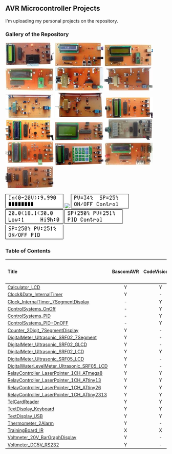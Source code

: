 ## AVR Microcontroller Projects
I'm uploading my personal projects on the repository.

### Gallery of the Repository
![](TelCardReader/Pictures/Album.jpg)
![](TextDisplay_Keyboard/Pictures/Album.jpg)
![](TextDisplay_USB/Pictures/Album.jpg)
![](TextDisplay_USB/Pictures/Album2.jpg)
![](RelayController_LaserPointer_1CH_ATmega8/Pictures/Album.jpg)
![](RelayController_LaserPointer_1CH_ATtiny26/Pictures/Album.jpg)
![](RelayController_LaserPointer_1CH_ATtiny13/Pictures/Album.jpg)
![](RelayController_LaserPointer_1CH_ATtiny2313/Pictures/Album.jpg)
![](DigitalMeter_Ultrasonic_SRF02_LCD/Pictures/Album.jpg)
![](DigitalMeter_Ultrasonic_SRF05_LCD/Pictures/Album.jpg)
![](DigitalMeter_Ultrasonic_SRF02_GLCD/Pictures/Album.jpg)
![](DigitalMeter_Ultrasonic_SRF02_7Segment/Pictures/Album.jpg)
![](DigitalWaterLevelMeter_Ultrasonic_SRF05_LCD/Pictures/Album.jpg)
![](Calculator_LCD/Pictures/Album.jpg)
![](Voltmeter_DC5V_RS232/Pictures/Album.jpg)
![](TrainingBoard_IR/Pictures/Album.jpg)

![](Voltmeter_20V_BarGraphDisplay/Simulate/Album.png)
![](Clock_InternalTimer_7SegmentDisplay/Simulate/Album.png)
![](ControlSystems_OnOff/Simulate/Album.png)
![](Thermometer_2Alarm/Simulate/Album.png)
![](ControlSystems_PID/Simulate/Album.png)
![](ControlSystems_PID-OnOFF/Simulate/Album.png)

### Table of Contents
|Title|BascomAVR|CodeVisionAVR|mikroC PRO for AVR|
|:----|:-------:|:-----------:|:----------------:|
|[Calculator_LCD](Calculator_LCD)|Y|Y|-|
|[Clock&Date_InternalTimer](Clock&Date_InternalTimer)|Y|-|
|[Clock_InternalTimer_7SegmentDisplay](Clock_InternalTimer_7SegmentDisplay)|-|Y|
|[ControlSystems_OnOff](ControlSystems_OnOff)|-|Y|
|[ControlSystems_PID](ControlSystems_PID)|-|Y|
|[ControlSystems_PID-OnOFF](ControlSystems_PID-OnOFF)|-|Y|
|[Counter_2Digit_7SegmentDisplay](Counter_2Digit_7SegmentDisplay)|Y|-|
|[DigitalMeter_Ultrasonic_SRF02_7Segment](DigitalMeter_Ultrasonic_SRF02_7Segment)|Y|-|-|
|[DigitalMeter_Ultrasonic_SRF02_GLCD](DigitalMeter_Ultrasonic_SRF02_GLCD)|Y|-|-|
|[DigitalMeter_Ultrasonic_SRF02_LCD](DigitalMeter_Ultrasonic_SRF02_LCD)|Y|Y|Y|
|[DigitalMeter_Ultrasonic_SRF05_LCD](DigitalMeter_Ultrasonic_SRF05_LCD)|Y|-|-|
|[DigitalWaterLevelMeter_Ultrasonic_SRF05_LCD](DigitalWaterLevelMeter_Ultrasonic_SRF05_LCD)|Y|-|
|[RelayController_LaserPointer_1CH_ATmega8](RelayController_LaserPointer_1CH_ATmega8)|Y|Y|
|[RelayController_LaserPointer_1CH_ATtiny13](RelayController_LaserPointer_1CH_ATtiny13)|Y|Y|
|[RelayController_LaserPointer_1CH_ATtiny26](RelayController_LaserPointer_1CH_ATtiny26)|Y|Y|
|[RelayController_LaserPointer_1CH_ATtiny2313](RelayController_LaserPointer_1CH_ATtiny2313)|Y|Y|
|[TelCardReader](TelCardReader)|Y|Y|
|[TextDisplay_Keyboard](TextDisplay_Keyboard)|Y|Y|
|[TextDisplay_USB](TextDisplay_USB)|Y|Y|
|[Thermometer_2Alarm](Thermometer_2Alarm)|Y|-|
|[TrainingBoard_IR](TrainingBoard_IR)|X|X|X|
|[Voltmeter_20V_BarGraphDisplay](Voltmeter_20V_BarGraphDisplay)|Y|-|
|[Voltmeter_DC5V_RS232](Voltmeter_DC5V_RS232)|Y|-|-|
